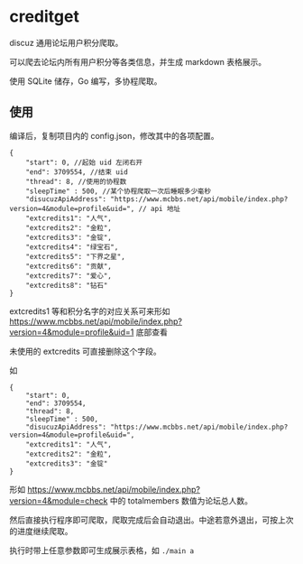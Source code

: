 # creditget
discuz 通用论坛用户积分爬取。

可以爬去论坛内所有用户积分等各类信息，并生成 markdown 表格展示。

使用 SQLite 储存，Go 编写，多协程爬取。

## 使用
编译后，复制项目内的 config.json，修改其中的各项配置。

    {
        "start": 0, //起始 uid 左闭右开
        "end": 3709554, //结束 uid 
        "thread": 8, //使用的协程数
        "sleepTime" : 500, //某个协程爬取一次后睡眠多少毫秒
        "disucuzApiAddress": "https://www.mcbbs.net/api/mobile/index.php?version=4&module=profile&uid=", // api 地址
        "extcredits1": "人气",
        "extcredits2": "金粒",
        "extcredits3": "金锭", 
        "extcredits4": "绿宝石", 
        "extcredits5": "下界之星",
        "extcredits6": "贡献",
        "extcredits7": "爱心",
        "extcredits8": "钻石"
    }

extcredits1 等和积分名字的对应关系可来形如 https://www.mcbbs.net/api/mobile/index.php?version=4&module=profile&uid=1 底部查看

未使用的 extcredits 可直接删除这个字段。

如

    {
        "start": 0, 
        "end": 3709554, 
        "thread": 8, 
        "sleepTime" : 500, 
        "disucuzApiAddress": "https://www.mcbbs.net/api/mobile/index.php?version=4&module=profile&uid=",
        "extcredits1": "人气",
        "extcredits2": "金粒",
        "extcredits3": "金锭"
    }

形如 https://www.mcbbs.net/api/mobile/index.php?version=4&module=check 中的 totalmembers 数值为论坛总人数。

然后直接执行程序即可爬取，爬取完成后会自动退出。中途若意外退出，可按上次的进度继续爬取。

执行时带上任意参数即可生成展示表格，如 `./main a`
